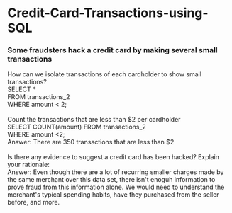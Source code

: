 # Credit-Card-Transactions-using-SQL

### Some fraudsters hack a credit card by making several small transactions

How can we isolate transactions of each cardholder to show small transactions?<br />
SELECT *<br />
FROM transactions_2<br />
WHERE amount < 2;<br />
<br />
Count the transactions that are less than $2 per cardholder<br />
SELECT COUNT(amount) FROM transactions_2<br />
WHERE amount <2;<br />
Answer: There are 350 transactions that are less than $2<br />
<br />
Is there any evidence to suggest a credit card has been hacked? Explain your rationale:<br />
Answer: Even though there are a lot of recurring smaller charges made by the same merchant over this data set, there isn't enoguh information to prove fraud from this information alone. We would need to understand the merchant's typical spending habits, have they purchased from the seller before, and more.<br />


